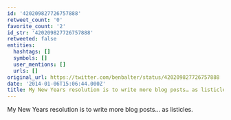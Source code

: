 ```yaml
---
id: '420209827726757888'
retweet_count: '0'
favorite_count: '2'
id_str: '420209827726757888'
retweeted: false
entities:
  hashtags: []
  symbols: []
  user_mentions: []
  urls: []
original_url: https://twitter.com/benbalter/status/420209827726757888
date: '2014-01-06T15:06:44.000Z'
title: My New Years resolution is to write more blog posts… as listicles.
---
```


My New Years resolution is to write more blog posts… as listicles.